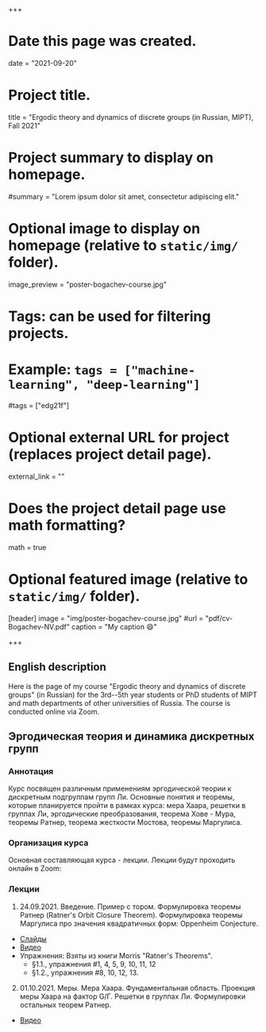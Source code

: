 +++
# Date this page was created.
date = "2021-09-20"

# Project title.
title = "Ergodic theory and dynamics of discrete groups (in Russian, MIPT), Fall 2021"

# Project summary to display on homepage.
#summary = "Lorem ipsum dolor sit amet, consectetur adipiscing elit."

# Optional image to display on homepage (relative to `static/img/` folder).
image_preview = "poster-bogachev-course.jpg"

# Tags: can be used for filtering projects.
# Example: `tags = ["machine-learning", "deep-learning"]`
#tags = ["edg21f"]

# Optional external URL for project (replaces project detail page).
external_link = ""

# Does the project detail page use math formatting?
math = true

# Optional featured image (relative to `static/img/` folder).
[header]
image = "img/poster-bogachev-course.jpg"
#url = "pdf/cv-Bogachev-NV.pdf"
caption = "My caption :smile:"

+++


## English description

Here is the page of my course "Ergodic theory and dynamics of discrete groups" (in Russian) for the 3rd--5th year students or PhD students of MIPT and math departments of other universities of Russia. The course is conducted online via Zoom.  




## Эргодическая теория и динамика дискретных групп


### **Аннотация**

Курс посвящен различным применениям эргодической теории к дискретным подгруппам групп Ли. Основные понятия и теоремы, которые планируется пройти в рамках курса: мера Хаара, решетки в группах Ли, эргодические преобразования, теорема Хове - Мура, теоремы Ратнер, теорема жесткости Мостова, теоремы Маргулиса. 


### **Организация курса**


Основная составляющая курса - лекции. Лекции будут проходить онлайн в Zoom:




### **Лекции**

1. 24.09.2021. Введение. Пример с тором. Формулировка теоремы Ратнер (Ratner's Orbit Closure Theorem). Формулировка теоремы Маргулиса про значения квадратичных форм: Oppenheim Conjecture.
  - [Слайды](Ergodic-theory-Lec-1.pdf)
  - [Видео](https://drive.google.com/file/d/1-Q1Avq3dq6_A61flvZQa7plnXgjp0msh/view?usp=sharing)
  - Упражнения: Взяты из книги Morris "Ratner's Theorems".
      + §1.1., упражнения #1, 4, 5, 9, 10, 11, 12
      + §1.2., упражнения #8, 10, 12, 13.
  
2. 01.10.2021. Меры. Мера Хаара. Фундаментальная область. Проекция меры Хаара на фактор G/Г. Решетки в группах Ли. Формулировки остальных теорем Ратнер.
  - [Видео](https://drive.google.com/file/d/1c8jTmW5cbVYvY9FvvgT9IJJbsD7srP2S/view?usp=sharing)
  
